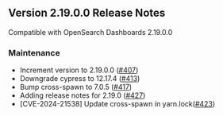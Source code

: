 ## Version 2.19.0.0 Release Notes

Compatible with OpenSearch Dashboards 2.19.0.0

### Maintenance

- Increment version to 2.19.0.0 ([#407](https://github.com/opensearch-project/dashboards-visualizations/pull/407))
- Downgrade cypress to 12.17.4 ([#413](https://github.com/opensearch-project/dashboards-visualizations/pull/413))
- Bump cross-spawn to 7.0.5 ([#417](https://github.com/opensearch-project/dashboards-visualizations/pull/417))
- Adding release notes for 2.19.0 ([#427](https://github.com/opensearch-project/dashboards-visualizations/pull/427))
- [CVE-2024-21538] Update cross-spawn in yarn.lock([#423](https://github.com/opensearch-project/dashboards-visualizations/pull/423))
